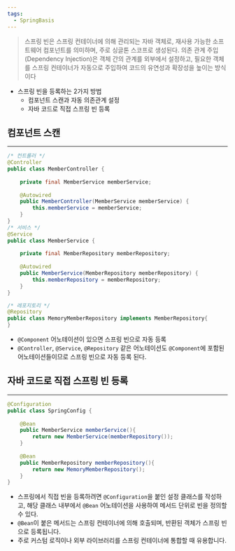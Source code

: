 ```yaml
---
tags:
  - SpringBasis
---
```

>스프링 빈은 스프링 컨테이너에 의해 관리되는 자바 객체로, 재사용 가능한 소프트웨어 컴포넌트를 의미하며, 주로 싱글톤 스코프로 생성된다. 의존 관계 주입(Dependency Injection)은 객체 간의 관계를 외부에서 설정하고, 필요한 객체를 스프링 컨테이너가 자동으로 주입하여 코드의 유연성과 확장성을 높이는 방식이다

- 스프링 빈을 등록하는 2가지 방법
	- 컴포넌트 스캔과 자동 의존관계 설정
	- 자바 코드로 직접 스프링 빈 등록

## 컴포넌트 스캔

---


```java
/* 컨트롤러 */
@Controller  
public class MemberController {  
  
    private final MemberService memberService;  
  
    @Autowired  
    public MemberController(MemberService memberService) {  
        this.memberService = memberService;  
    }  
}
/* 서비스 */
@Service
public class MemberService {  
  
    private final MemberRepository memberRepository;  
  
    @Autowired  
    public MemberService(MemberRepository memberRepository) {  
        this.memberRepository = memberRepository;  
    }  
}

/* 레포지토리 */
@Repository
public class MemoryMemberRepository implements MemberRepository{  
}
```


- `@Component` 어노테이션이 있으면 스프링 빈으로 자동 등록
- `@Controller`, `@Service`, `@Repository` 같은 어노테이션도 `@Component`에 포함된 어노테이션들이므로 스프링 빈으로 자동 등록 된다.

## 자바 코드로 직접 스프링 빈 등록

---

```java
@Configuration  
public class SpringConfig {  
  
    @Bean  
    public MemberService memberService(){  
        return new MemberService(memberRepository());  
    }  
  
    @Bean  
    public MemberRepository memberRepository(){  
        return new MemoryMemberRepository();  
    }  
}
```

- 스프링에서 직접 빈을 등록하려면 `@Configuration`을 붙인 설정 클래스를 작성하고, 해당 클래스 내부에서 `@Bean` 어노테이션을 사용하여 메서드 단위로 빈을 정의할 수 있다.
- `@Bean`이 붙은 메서드는 스프링 컨테이너에 의해 호출되며, 반환된 객체가 스프링 빈으로 등록됩니다.
- 주로 커스텀 로직이나 외부 라이브러리를 스프링 컨테이너에 통합할 때 유용합니다.
